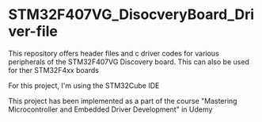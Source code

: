 # STM32F407VG_DisocveryBoard_Driver-file
This repository offers header files and c driver codes for various peripherals of the STM32F407VG Discovery board. This can also be used for ther STM32F4xx boards

For this project, I'm using the STM32Cube IDE

This project has been implemented as a part of the course "Mastering Microcontroller and Embedded Driver Development" in Udemy
